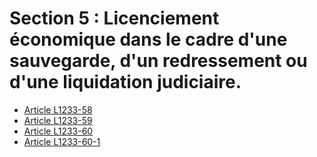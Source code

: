 # Section 5 : Licenciement économique dans le cadre d'une sauvegarde, d'un redressement ou d'une liquidation judiciaire.

* [Article L1233-58](./LEGIARTI000031086210.md)
* [Article L1233-59](./LEGIARTI000006901072.md)
* [Article L1233-60](./LEGIARTI000006901073.md)
* [Article L1233-60-1](./LEGIARTI000028723386.md)
